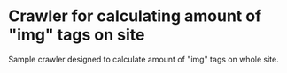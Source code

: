 # Crawler for calculating amount of "img" tags on site

Sample crawler designed to calculate amount of "img" tags on whole site.